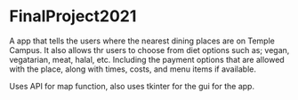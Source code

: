 # FinalProject2021
A app that tells the users where the nearest dining places are on Temple Campus. It also allows thr users to choose from diet options such as; vegan, vegatarian, meat, halal, etc. Including the payment options that are allowed with the place, along with times, costs, and menu items if available. 

Uses API for map function, also uses tkinter for the gui for the app. 
